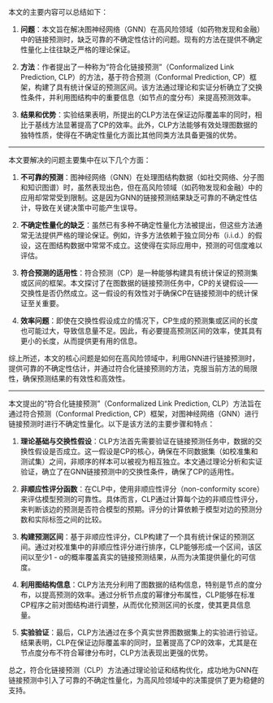 本文的主要内容可以总结如下：

1. **问题**：本文旨在解决图神经网络（GNN）在高风险领域（如药物发现和金融）中的链接预测时，缺乏可靠的不确定性估计的问题。现有的方法在提供不确定性量化上往往缺乏严格的理论保证。

2. **方法**：作者提出了一种称为“符合化链接预测”（Conformalized Link Prediction, CLP）的方法，基于符合预测（Conformal Prediction, CP）框架，构建了具有统计保证的预测区间。该方法通过理论和实证分析确立了交换性条件，并利用图结构中的重要信息（如节点的度分布）来提高预测效率。

3. **结果和优势**：实验结果表明，所提出的CLP方法在保证边际覆盖率的同时，相比于基线方法显著提高了CP的效率。此外，CLP方法能够有效处理图数据的独特性质，使得在不确定性量化方面比其他同类方法具备更强的优势。

---

本文要解决的问题主要集中在以下几个方面：

1. **不可靠的预测**：图神经网络（GNN）在处理图结构数据（如社交网络、分子图和知识图谱）时，虽然表现出色，但在高风险领域（如药物发现和金融）中的应用却常常受到限制。这是因为GNN的链接预测结果缺乏可靠的不确定性估计，导致在关键决策中可能产生误导。

2. **不确定性量化的缺乏**：虽然已有多种不确定性量化方法被提出，但这些方法通常无法提供严格的理论保证。例如，许多方法依赖于独立同分布（i.i.d.）的假设，这在图结构数据中常常不成立。这使得在实际应用中，预测的可信度难以评估。

3. **符合预测的适用性**：符合预测（CP）是一种能够构建具有统计保证的预测集或区间的框架。本文探讨了在图数据的链接预测任务中，CP的关键假设——交换性是否仍然成立。这一假设的有效性对于确保CP在链接预测中的统计保证至关重要。

4. **效率问题**：即使在交换性假设成立的情况下，CP生成的预测集或区间的长度也可能过大，导致信息量不足。因此，有必要提高预测区间的效率，使其具有更小的长度，从而提供更有用的信息。

综上所述，本文的核心问题是如何在高风险领域中，利用GNN进行链接预测时，提供可靠的不确定性估计，并通过符合化链接预测的方法，克服当前方法的局限性，确保预测结果的有效性和高效性。

---

本文提出的“符合化链接预测”（Conformalized Link Prediction, CLP）方法旨在通过符合预测（Conformal Prediction, CP）框架，对图神经网络（GNN）进行链接预测时进行不确定性量化。以下是该方法的主要步骤和特点：

1. **理论基础与交换性假设**：CLP方法首先需要验证在链接预测任务中，数据的交换性假设是否成立。这一假设是CP的核心，确保在不同数据集（如校准集和测试集）之间，非顺序的样本可以被视为相互独立。本文通过理论分析和实证验证，确立了在GNN链接预测中的交换性条件，确保了CP的适用性。

2. **非顺应性评分函数**：在CLP中，使用非顺应性评分（non-conformity score）来评估模型预测的可靠性。具体而言，CLP通过计算每个边的非顺应性评分，来判断该边的预测是否符合模型的预期。评分的计算依赖于模型对边的预测分数和实际标签之间的比较。

3. **构建预测区间**：基于非顺应性评分，CLP构建了一个具有统计保证的预测区间。通过对校准集中的非顺应性评分进行排序，CLP能够形成一个区间，该区间以至少1 - α的概率覆盖真实的链接预测结果，从而为决策提供量化的可信度。

4. **利用图结构信息**：CLP方法充分利用了图数据的结构信息，特别是节点的度分布，以提高预测的效率。通过分析节点度的幂律分布属性，CLP能够在标准CP程序之前对图结构进行调整，从而优化预测区间的长度，使其更具信息量。

5. **实验验证**：最后，CLP方法通过在多个真实世界图数据集上的实验进行验证。结果表明，CLP在保证边际覆盖率的同时，显著提高了CP的效率，尤其是在节点度分布不符合幂律分布时，CLP方法表现出更强的优势。

总之，符合化链接预测（CLP）方法通过理论验证和结构优化，成功地为GNN在链接预测中引入了可靠的不确定性量化，为高风险领域中的决策提供了更为稳健的支持。
